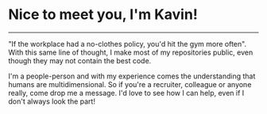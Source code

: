 # Nice to meet you, I'm Kavin! #
----

"If the workplace had a no-clothes policy, you'd hit the gym more often".
With this same line of thought, I make most of my repositories public, even though they may not contain the best code.

I'm a people-person and with my experience comes the understanding that humans are multidimensional. So if you're a recruiter, colleague or anyone really, come drop me a message.
I'd love to see how I can help, even if I don't always look the part!
